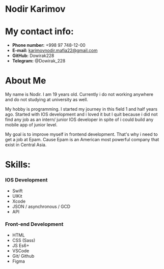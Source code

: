 # **Nodir Karimov**

# **My contact info:**

* **Phone number:** +998 97 748-12-00 
* **E-mail:** karimovnodir.mafia22@gmail.com
* **GitHub:** Dowirak228
* **Telegram:** @Dowirak_228


# **About Me**
 My name is Nodir. I am 19 years old. Currently i do not working anywhere and do not studying at university as well.

 My hobby is programming. I started my journey in this field 1 and half years ago. Started with IOS development and i loved it but I quit because i did not find any job as an intern/ junior IOS developer in spite of i could build any mobile app of junior level.

 My goal is to improve myself in frontend development. That's why i need to get a job at Epam. Cause Epam is an American most powerful company that exist in Central Asia.

# **Skills:**

### IOS Development
* Swift
* UIKit
* Xcode
* JSON / asynchronous / GCD
* API

### Front-end Development
* HTML
* CSS (Sass)
* JS Es6+
* VSCode
* Git/ Github
* Figma


